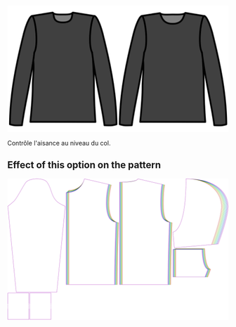 
![Aisance du col](./collarease.svg)

Contrôle l'aisance au niveau du col.


## Effect of this option on the pattern
![This image shows the effect of this option by superimposing several variants that have a different value for this option](huey_collarease_sample.svg "Effect of this option on the pattern")